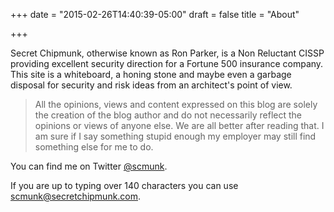 +++
date = "2015-02-26T14:40:39-05:00"
draft = false
title = "About"

+++

Secret Chipmunk, otherwise known as Ron Parker, is a Non Reluctant CISSP providing excellent security direction for a Fortune 500 insurance company. This site is a whiteboard, a honing stone and maybe even a garbage disposal for security and risk ideas from an architect's point of view.

> All the opinions, views and content expressed on this blog are solely the creation of the blog author and do not necessarily reflect the opinions or views of anyone else. We are all better after reading that. I am sure if I say something stupid enough my employer may still find something else for me to do.

You can find me on Twitter [@scmunk][1].

If you are up to typing over 140 characters you can use [scmunk@secretchipmunk.com][2].

 [1]: http://twitter.com/scmunk
 [2]: mailtto:scmunk@secretchipmunk.com

